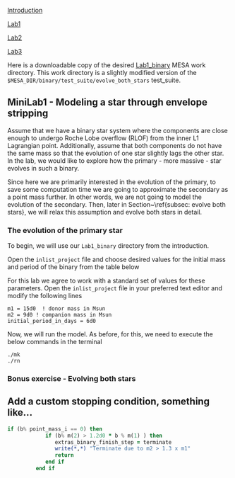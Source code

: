 [Introduction](./index.html)

[Lab1](./Lab1.html)

[Lab2](./Lab2.html)

[Lab3](./Lab3.html)


Here is a downloadable copy of the desired [Lab1_binary](https://drive.google.com/file/d/1y0AEFWzGv4vHgohqnEJMNITR15oGPHRi/view?usp=share_link) MESA work directory.
This work directory is a slightly modified version of the `$MESA_DIR/binary/test_suite/evolve_both_stars` test_suite.

## MiniLab1 - Modeling a star through envelope stripping



Assume that we have a binary star system where the components are close enough to undergo Roche Lobe overflow (RLOF) from the inner L1 Lagrangian point. Additionally, assume that both components do not have the same mass so that the evolution of one star slightly lags the other star. In the lab, we would like to explore how the primary - more massive - star evolves in such a binary.

Since here we are primarily interested in the evolution of the primary, to save some computation time we are going to approximate the secondary as a point mass further. In other words, we are not going to model the evolution of the secondary. Then, later in Section~\ref{subsec: evolve both stars}, we will relax this assumption and evolve both stars in detail.

### The evolution of the primary star

To begin, we will use our `Lab1_binary` directory from the introduction.

Open the `inlist_project` file and choose desired values for the initial mass and period of the binary from the table below







For this lab we agree to work with a standard set of values for these parameters. Open the `inlist_project` file in your preferred text editor and modify the following lines

```
m1 = 15d0  ! donor mass in Msun
m2 = 9d0 ! companion mass in Msun
initial_period_in_days = 6d0
```

Now, we will run the model. As before, for this, we need to execute the below commands in the terminal

```
./mk
./rn
```

### Bonus exercise - Evolving both stars

## Add a custom stopping condition, something like...

```fortran
if (b% point_mass_i == 0) then
            if (b% m(2) > 1.2d0 * b % m(1) ) then
               extras_binary_finish_step = terminate
               write(*,*) "Terminate due to m2 > 1.3 x m1"
               return
            end if
         end if
```

